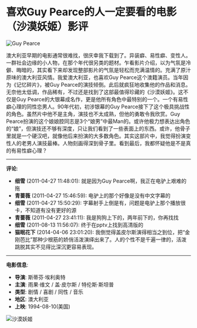 # 喜欢Guy Pearce的人一定要看的电影（沙漠妖姬）影评

![Guy Pearce](https://img3.doubanio.com/icon/u4607061-2.jpg)

澳大利亚早期的电影通常很难找，很庆幸我下载到了。异装癖、易性癖、变性人。一群社会边缘的小人物，在那个年代很另类的题材。乍看影片介绍，以为气氛是冷僻、晦暗的，其实看下来却发现整部影片的气氛是轻松而充满温情的。充满了原汁原味的澳大利亚风情。我爱澳大利亚，也喜欢Guy Pearce这个澳籍演员。当年因为《记忆碎片》，被Guy Pearce的演技倾倒。此后就疯狂地收集他的作品和消息。无奈他太低调，作品稀有，不过还是找到了这部最值得珍藏的《沙漠妖姬》。这不仅是Guy Pearce的大银幕成名作，更是他所有角色中最特别的一个。一个有易性癖心理的同性恋男人。90年代初，初涉银幕的Guy Pearce接下了这个极具挑战性的角色。虽然片中他不是主角，演技也不太成熟，但他的勇敢令我欣赏。Guy Pearce扮演的这个娘娘腔同志是3个“娘男”中最Man的。或许他极力想表达出角色的“娘”，但演技还不够有深度，只让我们看到了一些表面上的东西。或许，他骨子里就是一个硬汉吧，就像他后来扮演的大多数角色。其实这部片中，我觉得扮演变性人的老男人演技最棒。人物刻画得深到骨子里。看到最后，我都怀疑他是不是真的有易性癖心理？

---

**评论**:
- **细雪** (2011-04-27 11:48:01): 就是因为Guy Pearce啊，我正在电驴上艰难的拖
- **青蔷薇** (2011-04-27 15:46:59): 电驴上的那个好像是没有中文字幕的
- **细雪** (2011-04-27 15:50:29): 字幕射手上倒是有，问题是电驴上那个播放很卡，不知道有没有更好的源
- **青蔷薇** (2011-04-27 23:41:11): 我是狗狗上下的，两年前下的，你再找找
- **细雪** (2011-08-13 11:56:07): 终于在pptv上找到高清版的
- **猫眠花下** (2014-04-06 23:01:20): 我倒觉得盖皮尔斯演得相当之到位，把“金刚芭比”那种少根筋的娇俏活泼演绎出来了。人的个性不是千遍一律的，活泼跳脱其实不见得比深沉更容易表现。

---

**电影信息**:
- **导演**: 斯蒂芬·埃利奥特
- **主演**: 雨果·维文 / 盖·皮尔斯 / 特伦斯·斯坦普
- **类型**: 剧情 / 喜剧 / 同性 / 音乐
- **地区**: 澳大利亚
- **上映**: 1994-08-10(美国)

![沙漠妖姬](https://img9.doubanio.com/view/photo/s_ratio_poster/public/p1196536905.webp)